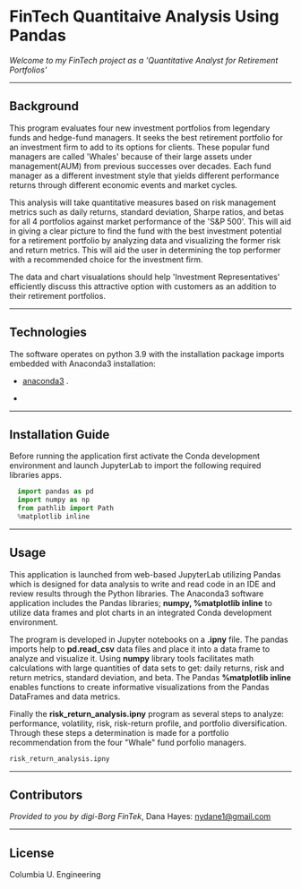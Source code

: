 # FinTech Quantitaive Analysis Using Pandas

*Welcome to my FinTech project as a 'Quantitative Analyst for Retirement Portfolios'*

---

## Background
This program evaluates four new investment portfolios from legendary funds and hedge-fund managers.  It seeks the best retirement portfolio for an investment firm to add to its options for clients. These popular fund managers are called 'Whales' because of their large assets under management(AUM) from previous successes over decades. Each fund manager as a different investment style that yields different performance returns through different economic events and market cycles. 

This analysis will take quantitative measures based on risk management metrics such as daily returns, standard deviation, Sharpe ratios, and betas for all 4 portfolios against market performance of the 'S&P 500'. This will aid in giving a clear picture to find the fund with the best investment potential for a retirement portfolio by analyzing data and visualizing the former risk and return metrics. This will aid the user in determining the top performer with a recommended choice for the investment firm.  

The data and chart visualations should help 'Investment Representatives' efficiently discuss this attractive option with customers as an addition to their retirement portfolios.  

---

## Technologies

The software operates on python 3.9 with the installation package imports embedded with Anaconda3 installation:

* [anaconda3](https://docs.anaconda.com/anaconda/install/windows/e) .

* 

---

## Installation Guide

Before running the application first activate the Conda development environment and launch JupyterLab to import the following required libraries apps.

```python libraries
  import pandas as pd 
  import numpy as np 
  from pathlib import Path
  %matplotlib inline 
```

---

## Usage

This application is launched from web-based JupyterLab utilizing Pandas which is designed for data analysis to write and read code in an IDE and review results through the Python libraries. The Anaconda3 software application includes the Pandas libraries; **numpy, %matplotlib inline** to utilize data frames and plot charts in an integrated Conda development environment. 

The program is developed in Jupyter notebooks on a **.ipny** file.  The pandas imports help to **pd.read_csv** data files and place it into a data frame to analyze and visualize it. Using **numpy** library tools facilitates math calculations with large quantities of data sets to get: daily returns, risk and return metrics, standard deviation, and beta. The Pandas **%matplotlib inline** enables functions to create informative visualizations from the Pandas DataFrames and data metrics. 



Finally the **risk_return_analysis.ipny** program as several steps to analyze: performance, volatility, risk, risk-return profile, and portfolio diversification. Through these steps a determination is made for a portfolio recommendation from the four "Whale" fund porfolio managers.  

```python
risk_return_analysis.ipny
```
 

---

## Contributors

*Provided to you by digi-Borg FinTek*, 
Dana Hayes: nydane1@gmail.com

---

## License

Columbia U. Engineering
